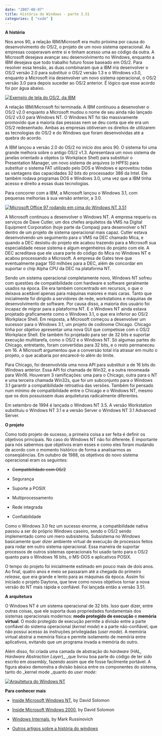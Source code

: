 ```yaml
---
date: "2007-08-07"
title: História do Windows - parte 3.51
categories: [ "code" ]
---
```

**A história**

Nos anos 90, a relação IBM/Microsoft era muito próxima por causa do desenvolvimento do OS/2, o projeto de um novo sistema operacional. As empresas cooperavam entre si e tinham acesso uma ao código da outra. A Microsoft desejava avançar seu desenvolvimento no Windows, enquanto a IBM desejava que todo trabalho futuro fosse baseado em OS/2. Para resolver essa tensão, as duas combinaram que a IBM iria desenvolver o OS/2 versão 2.0 para substituir o OS/2 versão 1.3 e o Windows v3.0, enquanto a Microsoft iria desenvolver um novo sistema operacional, o OS/2 versão 3.0 para depois suceder ao OS/2 anterior. É lógico que esse acordo foi por água abaixo.

[![Exemplo de tela do OS/2, da IBM](/images/3evUgy8.png)](http://upload.wikimedia.org/wikipedia/en/f/f0/Nt351excel.png)

A relação IBM/Microsoft foi terminada. A IBM continuou a desenvolver o OS/2 v2.0 enquanto a Microsoft mudou o nome de seu ainda não lançado OS/2 v3.0 para Windows NT. O Windows NT foi tão massivamente promovido que a maioria das pessoas nem se deu conta que ele era um OS/2 redesenhado. Ambas as empresas obtiveram os direitos de utilizarem as tecnologias do OS/2 e do Windows que foram desenvolvidas até a quebra do acordo.

A IBM lançou a versão 2.0 do OS/2 no início dos anos 90. O sistema foi uma grande melhora sobre o antigo OS/2 v1.3. Apresentava um novo sistema de janelas orientado a objetos (o Workplace Shell) para substituir o Presentation Manager, um novo sistema de arquivos (o HPFS) para substituir o sistema FAT utilizado pelo DOS e Windows e aproveitou todas as vantagens das capacidades 32 bits do processador 386 da Intel. Ele também rodava programas DOS e Windows 3.0, uma vez que a IBM tinha acesso e direito a essas duas tecnologias.

Para concorrer com a IBM, a Microsoft lançou o Windows 3.1, com pequenas melhorias à sua versão anterior, a 3.0.

[![Microsoft Office 97 rodando em cima do Windows NT 3.51](http://upload.wikimedia.org/wikipedia/en/f/f0/Nt351excel.png)](http://upload.wikimedia.org/wikipedia/en/f/f0/Nt351excel.png)

A Microsoft continuou a desenvolver o Windows NT. A empresa requeriu os serviços de Dave Cutler, um dos chefes arquitetos da VMS na Digital Equipment Corporation (hoje parte da Compaq) para desenvolver o NT dentro de um projeto de sistema operacional mais capaz. Cutler estava desenvolvendo um seguimento para o VMS na DEC chamado Mica, e quando a DEC desistiu do projeto ele acabou trazendo para a Microsoft sua especialidade nesse sistema e algum engenheiros do projeto com ele. A DEC acreditava que ele usara parte do código do Mica no Windows NT e acabou processando a Microsoft. A empresa de Gates teve que eventualmente pagar 150 milhões para a DEC, além de concordar em suportar o chip Alpha CPU da DEC na plataforma NT.

Sendo um sistema operacional completamente novo, Windows NT sofreu com questões de compatibilidade com hardware e software geralmente usados na época. Ele era também concentrado em recursos, o que o deixava aceitável apenas para máquinas maiores e mais caras. Tanto que inicialmente foi dirigido a servidores de rede, workstations e máquinas de desenvolvimento de software. Por causa disso, a maioria dos usuário foi incapaz de migrar para a plataforma NT. E o Windows NT ainda estava projetado graficamente como o Windows 3.1, o que era inferior ao OS/2 Workplace Shell. Em resposta, a Microsoft começou a desenvolver um sucessor para o Windows 3.1, um projeto de codinome Chicago. Chicago tinha por objetivo apresentar uma nova GUI que competisse com o OS/2 Workplace Shell. Ele também foi projetado para ser de 32 bits e suportar execução multitarefa, como o OS/2 e o Windows NT. Só algumas partes do Chicago, entretanto, foram convertidas para 32 bits, e o resto permaneceu em 16. A Microsoft argumentou que a conversão total iria atrasar em muito o projeto, o que acabaria por encarecê-lo além do limite.

Para Chicago, foi desenvolvida uma nova API para substituir a de 16 bits do Windows anterior. Essa API foi chamada de Win32, e a outra renomeada para Win16. Houveram 3 ramificações: uma para o Chicago, outra para o NT e uma terceira chamada Win32s, que foi um subconjunto para o Windows 3.1 garantir a compatibilidade retroativa das versões. Também foi pensado num mínimo de compatibilidade entre o Chicago e o Windows NT, mesmo que os dois possuissem duas arquiteturas radicalmente diferentes.

Em setembro de 1994 é lançada o Windows NT 3.5. A versão Workstation substituiu o Windows NT 3.1 e a versão Server o Windows NT 3.1 Advanced Server.

**O projeto**

Como todo projeto de sucesso, a primeira coisa a ser feita é definir os objetivos principais. No caso do Windows NT não foi diferente. É importante para nós sabermos que objetivos eram esses e como eles foram mudando de acordo com o momento histórico de forma a analisarmos as conseqüências. Em outubro de 1988, os objetivos do novo sistema operacional eram os seguintes:

	
  * <strike>Compatibilidade com OS/2</strike>

	
  * Segurança

	
  * Suporte a POSIX

	
  * Multiprocessamento

	
  * Rede integrada

	
  * Confiabilidade

Como o Windows 3.0 fez um sucesso enorme, a compatibilidade nativa passou a ser do próprio Windows caseiro, sendo o OS/2 sendo implementado como um mero subsistema. Subsistema no Windows basicamente quer dizer ambiente virtual de execução de processos feitos para rodar em outro sistema operacional. Essa maneira de suportar processos de outros sistemas operacionais foi usado tanto para o OS/2 quanto para o Windows 16 bits, o MS-DOS e aplicativos POSIX.

O tempo do projeto foi inicialmente estimado em pouco mais de dois anos. Ao final, quatro anos e meio se passaram até a chegada do primeiro _release_, que era grande e lento para as máquinas da época. Assim foi iniciado o projeto Daytona, que teve como novos objetivos tornar a nova versão do NT mais rápida e confiável. Foi lançada então a versão 3.51.

**A arquitetura**

O Windows NT é um sistema operacional de 32 bits. Isso quer dizer, entre outras coisas, que ele suporta duas propriedades fundamentais dos sistemas operacionais modernos: **modo protegido de execução** e **memória virtual**. O modo protegido de execução permite a divisão entre a parte confiável do sistema operacional (_kernel mode_) e a parte não-confiável, que não possui acesso às instruções privilegiadas (_user mode_). A memória virtual abstrai a memória física e permite isolamento de memória entre aplicativos, evitando que um programa invada a memória do outro.

Além disso, foi criada uma camada de abstração do _hardware_ (HAL, _Hardware Abstraction Layer_)_ _que livrou boa parte do código de ter sido escrito em _assembly_, fazendo assim que ele fosse facilmente portável. A figura abaixo demonstra a divisão básica entre os componentes do sistema, tanto do _kernel mode _quanto do _user mode_:

[![Arquitetura do Windows NT](/images/HARIMUp.gif)](/images/windows-nt-architecture.gif)

**Para conhecer mais**

	
  * [Inside Microsoft Windows NT](http://compare.buscape.com.br/categoria?lkout=1&id=3482&kw=Inside+WindowsNT+Solomon&site_origem=1293522), by David Solomon

	
  * [Inside Microsoft Windows 2000](http://compare.buscape.com.br/categoria?lkout=1&id=3482&kw=Inside+Windows+2000+0735610215&site_origem=1293522), by David Solomon

	
  * [Windows Internals](http://compare.buscape.com.br/categoria?lkout=1&id=3482&kw=Windows+Internals+Russinovich&site_origem=1293522), by Mark Russinovich

	
  * [Outros artigos sobre a história do windows](http://www.caloni.com.br/search/historia%20do%20windows%20-%20parte)

